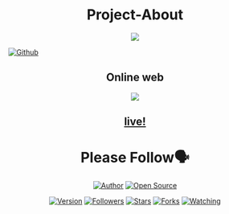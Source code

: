 <h1 align="center">Project-About</h1>
<p align="center"><img src="https://l.top4top.io/p_1806k1fuq0.jpeg"/></p> <a href="https://github.com/IHackYours"><img title="Github" src="https://img.shields.io/badge/Github-IHACK--YOURS--GANS😳-blue?style=for-the-badge&logo=github"></a> 
<h2 align="center"><a
<h1 align="center">Online web</h1>
<p align="center"><img src="https://a.top4top.io/p_1807jt9rd0.png"/></p>
<h2 align="center"><a href="https://ihackyours.github.io/Project-About/about.html">live!</a></h2>

<h1 align="center">Please Follow🗣️</h1>
<p align="center">
<a href="https://github.com/IHackYours"><img title="Author" src="https://img.shields.io/badge/Author-IHACK--YOURS-red.svg?style=for-the-badge&logo=github"></a>
<a href="#"><img title="Open Source" src="https://img.shields.io/badge/Open%20Source-🚮-green?style=for-the-badge"></a>
</p>
<p align="center">
<a href="#"><img title="Version" src="https://img.shields.io/badge/Version-0.1-green.svg?style=flat-square"></a>
<a href="https://github.com/IHackYours/followers"><img title="Followers" src="https://img.shields.io/github/followers/IHackYours?color=blue&style=flat-square"></a>
<a href="https://github.com/IHackYours/Project-About/stargazers/"><img title="Stars" src="https://img.shields.io/github/stars/IHackYours/Project-About?color=red&style=flat-square"></a>
<a href="https://github.com/IHackYours/Project-About/network/members"><img title="Forks" src="https://img.shields.io/github/forks/IHackYours/Project-About?color=red&style=flat-square"></a>
<a href="https://github.com/IHackYours/Project-About/watchers"><img title="Watching" src="https://img.shields.io/github/watchers/IHackYours/Project-About?label=Watchers&color=blue&style=flat-square"></a>
</p>
